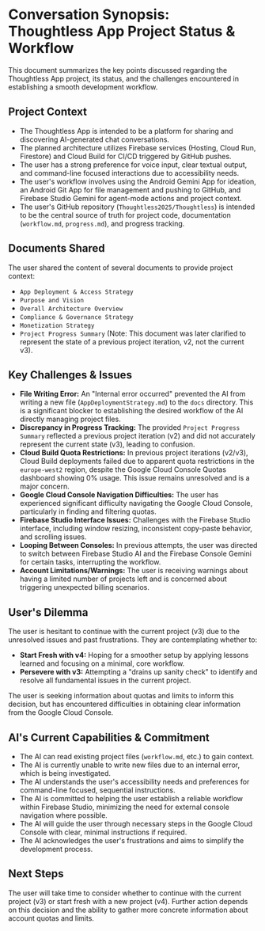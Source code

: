 # Conversation Synopsis: Thoughtless App Project Status & Workflow

This document summarizes the key points discussed regarding the Thoughtless App project, its status, and the challenges encountered in establishing a smooth development workflow.

## Project Context

*   The Thoughtless App is intended to be a platform for sharing and discovering AI-generated chat conversations.
*   The planned architecture utilizes Firebase services (Hosting, Cloud Run, Firestore) and Cloud Build for CI/CD triggered by GitHub pushes.
*   The user has a strong preference for voice input, clear textual output, and command-line focused interactions due to accessibility needs.
*   The user's workflow involves using the Android Gemini App for ideation, an Android Git App for file management and pushing to GitHub, and Firebase Studio Gemini for agent-mode actions and project context.
*   The user's GitHub repository (`Thoughtless2025/Thoughtless`) is intended to be the central source of truth for project code, documentation (`workflow.md`, `progress.md`), and progress tracking.

## Documents Shared

The user shared the content of several documents to provide project context:

*   `App Deployment & Access Strategy`
*   `Purpose and Vision`
*   `Overall Architecture Overview`
*   `Compliance & Governance Strategy`
*   `Monetization Strategy`
*   `Project Progress Summary` (Note: This document was later clarified to represent the state of a previous project iteration, v2, not the current v3).

## Key Challenges & Issues

*   **File Writing Error:** An "Internal error occurred" prevented the AI from writing a new file (`AppDeploymentStrategy.md`) to the `docs` directory. This is a significant blocker to establishing the desired workflow of the AI directly managing project files.
*   **Discrepancy in Progress Tracking:** The provided `Project Progress Summary` reflected a previous project iteration (v2) and did not accurately represent the current state (v3), leading to confusion.
*   **Cloud Build Quota Restrictions:** In previous project iterations (v2/v3), Cloud Build deployments failed due to apparent quota restrictions in the `europe-west2` region, despite the Google Cloud Console Quotas dashboard showing 0% usage. This issue remains unresolved and is a major concern.
*   **Google Cloud Console Navigation Difficulties:** The user has experienced significant difficulty navigating the Google Cloud Console, particularly in finding and filtering quotas.
*   **Firebase Studio Interface Issues:** Challenges with the Firebase Studio interface, including window resizing, inconsistent copy-paste behavior, and scrolling issues.
*   **Looping Between Consoles:** In previous attempts, the user was directed to switch between Firebase Studio AI and the Firebase Console Gemini for certain tasks, interrupting the workflow.
*   **Account Limitations/Warnings:** The user is receiving warnings about having a limited number of projects left and is concerned about triggering unexpected billing scenarios.

## User's Dilemma

The user is hesitant to continue with the current project (v3) due to the unresolved issues and past frustrations. They are contemplating whether to:

*   **Start Fresh with v4:** Hoping for a smoother setup by applying lessons learned and focusing on a minimal, core workflow.
*   **Persevere with v3:** Attempting a "drains up sanity check" to identify and resolve all fundamental issues in the current project.

The user is seeking information about quotas and limits to inform this decision, but has encountered difficulties in obtaining clear information from the Google Cloud Console.

## AI's Current Capabilities & Commitment

*   The AI can read existing project files (`workflow.md`, etc.) to gain context.
*   The AI is currently unable to write new files due to an internal error, which is being investigated.
*   The AI understands the user's accessibility needs and preferences for command-line focused, sequential instructions.
*   The AI is committed to helping the user establish a reliable workflow within Firebase Studio, minimizing the need for external console navigation where possible.
*   The AI will guide the user through necessary steps in the Google Cloud Console with clear, minimal instructions if required.
*   The AI acknowledges the user's frustrations and aims to simplify the development process.

## Next Steps

The user will take time to consider whether to continue with the current project (v3) or start fresh with a new project (v4). Further action depends on this decision and the ability to gather more concrete information about account quotas and limits.
